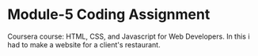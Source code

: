 
# Module-5 Coding Assignment

Coursera course: HTML, CSS, and Javascript for Web Developers.
In this i had to make a website for a client's restaurant.
